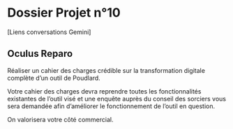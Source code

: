 ﻿# Dossier Projet n°10

[Liens conversations Gemini]

## Oculus Reparo

Réaliser un cahier des charges crédible sur la transformation digitale complète d’un outil de Poudlard.

Votre cahier des charges devra reprendre toutes les fonctionnalités existantes de l’outil visé et une enquête auprès du conseil des sorciers vous sera demandée afin d’améliorer le fonctionnement de l’outil en question.

On valorisera votre côté commercial.